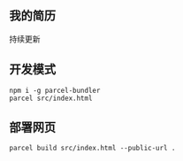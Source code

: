 ## 我的简历

持续更新

## 开发模式

```
npm i -g parcel-bundler
parcel src/index.html
```

## 部署网页

```
parcel build src/index.html --public-url .
```
